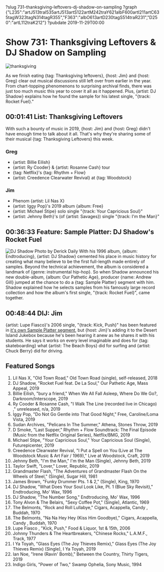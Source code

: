 ?slug 731-thanksgiving-leftovers-dj-shadow-on-sampling
?graph {"L235":"artJ513traI535artJ513artS122artM242traY621albF600artI211artC635tagW323tagN314tagR355","F363":"albO613artD230tagS514traR231","D250":"artL112traK212"}
?pubdate 2019-11-29T00:00
# Show 731: Thanksgiving Leftovers & DJ Shadow on Sampling

![thanksgiving](//static.soundopinions.org/images/2019/leftovers.jpg)

As we finish eating {tag: Thanksgiving leftovers}, {host: Jim} and {host: Greg} clear out musical discussions still left over from earlier in the year. From chart-topping phenomenons to surprising archival finds, there was just too much music this year to cover it all as it happened. Plus, {artist: DJ Shadow} explains how he found the sample for his latest single, "{track: Rocket Fuel}."



## 00:01:41 List: Thanksgiving Leftovers
With such a bounty of music in 2019, {host: Jim} and {host: Greg} didn't have enough time to talk about it all. That's why they're sharing some of their musical {tag: Thanksgiving Leftovers} this week.

### Greg
- {artist: Billie Eilish}
- {artist: Ry Cooder} & {artist: Rosanne Cash} tour
- {tag: Netflix}'s {tag: Rhythm + Flow}
- {artist: Creedence Clearwater Revival} at {tag: Woodstock}

### Jim
- Phenom {artist: Lil Nas X}
- {artist: Iggy Pop}'s 2019 album {album: Free}
- {artist: Michael Stipe} solo single "{track: Your Capricious Soul}"
- {artist: Jehnny Beth}'s (of {artist: Savages}) single "{track: I'm the Man}"


## 00:36:33 Feature: Sample Platter: DJ Shadow's Rocket Fuel
![DJ Shadow Photo by Derick Daily](//static.soundopinions.org/images/2019/DJShadow.jpg)
With his 1996 album, {album: Endtroducing}, {artist: DJ Shadow} cemented his place in music history for creating what many believe to be the first full-length made entirely of samples. Beyond the technical achievement, the album is considered a landmark of {genre: instrumental hip-hop}. So when Shadow announced his new double-album, {album: Our Pathetic Age}, producer {name: Andrew Gill} jumped at the chance to do a {tag: Sample Platter} segment with him. Shadow explained how he selects samples from his famously large record collection and how the album's first single, "{track: Rocket Fuel}", came together. 

## 00:48:44 DIJ: Jim
{artist: Lupe Fiasco}'s 2006 single, "{track: Kick, Push}" has been featured in [it's own Sample Platter segment](https://www.soundopinions.org/show/586/#sampleplatter), but {host: Jim}'s adding it to the Desert Island Jukebox because he's been hearing it anew as he shares it with his students. He says it works on every level imaginable and does for {tag: skateboarding} what {artist: The Beach Boys} did for surfing and {artist: Chuck Berry} did for driving. 


## Featured Songs

1. Lil Nas X, "Old Town Road," Old Town Road (single), self-released, 2018
1. DJ Shadow, "Rocket Fuel feat. De La Soul," Our Pathetic Age, Mass Appeal, 2019
1. Billie Eilish, "bury a friend," When We All Fall Asleep, Where Do We Go?, Darkroom/Interscope, 2019
1. Ry Cooder & Rosanne Cash, "I Walk The Line (recorded live in Chicago) ," unreleased, n/a, 2019
1. Iggy Pop, "Do Not Go Gentle into That Good Night," Free, Caroline/Loma Vista, 2019
1. Sudan Archives, "Pelicans In The Summer," Athena, Stones Throw, 2019
1. D Smoke, "Last Supper," Rhythm + Flow Soundtrack: The Final Episode (Music from the Netflix Original Series), Netflix/BMG, 2019
1. Michael Stipe, "Your Capricious Soul," Your Capricious Soul (Single), Futurepicenter, 2019
1. Creedence Clearwater Revival, "I Put a Spell on You (Live at The Woodstock Music & Art Fair / 1969)," Live at Woodstock, Craft, 2019
1. Jehnny Beth, "I'm the Man," I'm the Man (Single), Jehnny Beth, 2019
1. Taylor Swift, "Lover," Lover, Republic, 2019
1. Grandmaster Flash, "The Adventures of Grandmaster Flash On the Wheels of Steel," (Single), Sugar Hill, 1981
1. James Brown, "Funky Drummer Pts. 1 & 2," (Single), King, 1970
1. DJ Shadow, "What Does Your Soul Look Like, Pt. 1 (Blue Sky Revisit)," Endtroducing, Mo' Wax, 1996
1. DJ Shadow, "The Number Song," Endtroducing, Mo' Wax, 1996
1. Tony Alvon & The Belairs, "Sexy Coffee Pot," (Single), Atlantic, 1969
1. The Belmonts, "Rock and Roll Lullabye," Cigars, Acappella, Candy , Buddah, 1970
1. The Belmonts, "Na Na Hey Hey (Kiss Him Goodbye)," Cigars, Acappella, Candy , Buddah, 1970
1. Lupe Fiasco , "Kick, Push," Food & Liquor, 1st & 15th, 2006
1. Johnny Thunders & The Heartbreakers, "Chinese Rocks," L.A.M.F., Track, 1977
1. I Ya Toyah, "Glass Eyes (The Joy Thieves Remix)," Glass Eyes (The Joy Thieves Remix) (Single), I Ya Toyah, 2019
1. Ian Noe, "Irene (Ravin' Bomb)," Between the Country, Thirty Tigers, 2019
1. Indigo Girls, "Power of Two," Swamp Ophelia, Sony Music, 1994